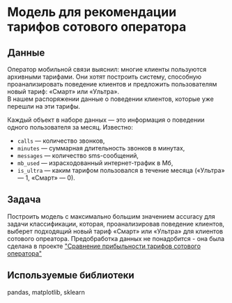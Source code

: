 # Модель для рекомендации тарифов сотового оператора
## Данные
Оператор мобильной связи выяснил: многие клиенты пользуются архивными тарифами. Они хотят построить систему, способную проанализировать поведение клиентов и предложить пользователям новый тариф: «Смарт» или «Ультра».  
В нашем распоряжении данные о поведении клиентов, которые уже перешли на эти тарифы.

Каждый объект в наборе данных — это информация о поведении одного пользователя за месяц. Известно:  
- `сalls` — количество звонков,  
- `minutes` — суммарная длительность звонков в минутах,  
- `messages` — количество sms-сообщений,  
- `mb_used` — израсходованный интернет-трафик в Мб,  
- `is_ultra` — каким тарифом пользовался в течение месяца («Ультра» — 1, «Смарт» — 0).  

## Задача
Построить модель с максимально большим значением accuracy для задачи классификации, которая, проанализировав поведение клиентов, выберет подходящий новый тариф «Смарт» или «Ультра» для клиентов сотового опреатора. Предобработка данных не понадобится - она была сделана в проекте ["Сравнение прибыльности тарифов сотового оператора"](https://github.com/stasadeus/yandex_practicum_data_science_ru/tree/main/mobile_operator_tariffs_profitability)

## Используемые библиотеки
pandas, matplotlib, sklearn
